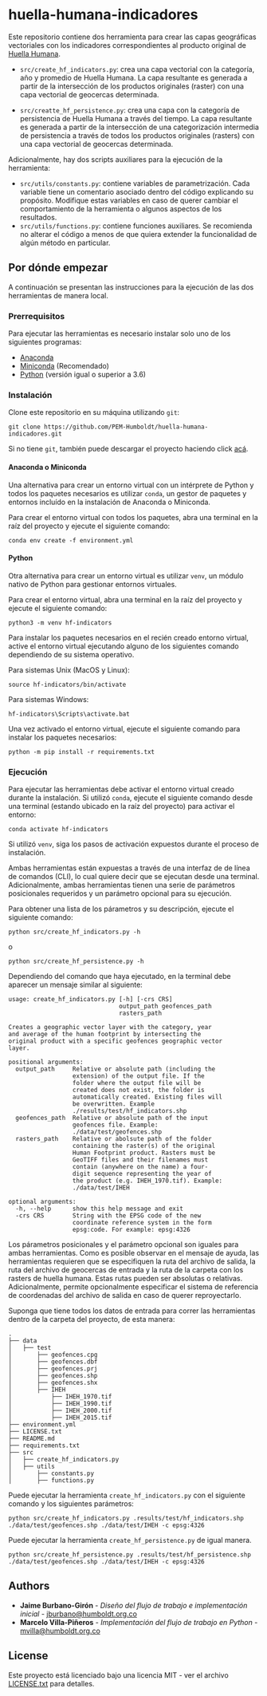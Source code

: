# huella-humana-indicadores
Este repositorio contiene dos herramienta para crear las capas geográficas vectoriales con los indicadores correspondientes al producto original de [Huella Humana](https://doi.org/10.1016/j.ecolind.2020.106630). 

* `src/create_hf_indicators.py`: crea una capa vectorial con la categoría, año y promedio de Huella Humana. La capa resultante es generada a partir de la intersección de los productos originales (raster) con una capa vectorial de geocercas determinada.

* `src/creatte_hf_persistence.py`: crea una capa con la categoría de persistencia de Huella Humana a través del tiempo. La capa resultante es generada a partir de la intersección de una categorización intermedia de persistencia a través de todos los productos originales (rasters) con una capa vectorial de geocercas determinada.

Adicionalmente, hay dos scripts auxiliares para la ejecución de la herramienta:

* `src/utils/constants.py`: contiene variables de parametrización. Cada variable tiene un comentario asociado dentro del código explicando su propósito. Modifique estas variables en caso de querer cambiar el comportamiento de la herramienta o algunos aspectos de los resultados.
* `src/utils/functions.py`: contiene funciones auxiliares. Se recomienda no alterar el código a menos de que quiera extender la funcionalidad de algún método en particular.


## Por dónde empezar
A continuación se presentan las instrucciones para la ejecución de las dos herramientas de manera local.

### Prerrequisitos
Para ejecutar las herramientas es necesario instalar solo uno de los siguientes programas:

* [Anaconda](https://www.anaconda.com/products/individual)
* [Miniconda](https://docs.conda.io/en/latest/miniconda.html) (Recomendado)
* [Python](https://www.python.org/downloads/) (versión igual o superior a 3.6)

### Instalación
Clone este repositorio en su máquina utilizando `git`:

```
git clone https://github.com/PEM-Humboldt/huella-humana-indicadores.git
```

Si no tiene `git`, también puede descargar el proyecto haciendo click [acá](https://github.com/PEM-Humboldt/huella-humana-indicadores/archive/master.zip).

#### Anaconda o Miniconda
Una alternativa para crear un entorno virtual con un intérprete de Python y todos los paquetes necesarios es utilizar `conda`, un gestor de paquetes y entornos incluído en la instalación de Anaconda o Miniconda.

Para crear el entorno virtual con todos los paquetes, abra una terminal en la raíz del proyecto y ejecute el siguiente comando:

```
conda env create -f environment.yml
```

#### Python
Otra alternativa para crear un entorno virtual es utilizar `venv`, un módulo nativo de Python para gestionar entornos virtuales.

Para crear el entorno virtual, abra una terminal en la raíz del proyecto y ejecute el siguiente comando:

```
python3 -m venv hf-indicators
```

Para instalar los paquetes necesarios en el recién creado entorno virtual, active el entorno virtual ejecutando alguno de los siguientes comando dependiendo de su sistema operativo.

Para sistemas Unix (MacOS y Linux):
```
source hf-indicators/bin/activate
```

Para sistemas Windows:
```
hf-indicators\Scripts\activate.bat
```

Una vez activado el entorno virtual, ejecute el siguiente comando para instalar los paquetes necesarios:

```
python -m pip install -r requirements.txt
```


### Ejecución
Para ejecutar las herramientas debe activar el entorno virtual creado durante la instalación. Si utilizó `conda`, ejecute el siguiente comando desde una terminal (estando ubicado en la raíz del proyecto) para activar el entorno:

```
conda activate hf-indicators
```

Si utilizó `venv`, siga los pasos de activación expuestos durante el proceso de instalación.

 Ambas herramientas están expuestas a través de una interfaz de de línea de comandos (CLI), lo cual quiere decir que se ejecutan desde una terminal. Adicionalmente, ambas herramientas tienen una serie de parámetros posicionales requeridos y un parámetro opcional para su ejecución.
 
 Para obtener una lista de los párametros y su descripción, ejecute el siguiente comando:
 
```
python src/create_hf_indicators.py -h
```

o

```
python src/create_hf_persistence.py -h
```

Dependiendo del comando que haya ejecutado, en la terminal debe aparecer un mensaje similar al siguiente:

```
usage: create_hf_indicators.py [-h] [-crs CRS]
                               output_path geofences_path
                               rasters_path

Creates a geographic vector layer with the category, year
and average of the human footprint by intersecting the
original product with a specific geofences geographic vector
layer.

positional arguments:
  output_path     Relative or absolute path (including the
                  extension) of the output file. If the
                  folder where the output file will be
                  created does not exist, the folder is
                  automatically created. Existing files will
                  be overwritten. Example
                  ./results/test/hf_indicators.shp
  geofences_path  Relative or absolute path of the input
                  geofences file. Example:
                  ./data/test/geofences.shp
  rasters_path    Relative or abolsute path of the folder
                  containing the raster(s) of the original
                  Human Footprint product. Rasters must be
                  GeoTIFF files and their filenames must
                  contain (anywhere on the name) a four-
                  digit sequence representing the year of
                  the product (e.g. IHEH_1970.tif). Example:
                  ./data/test/IHEH

optional arguments:
  -h, --help      show this help message and exit
  -crs CRS        String with the EPSG code of the new
                  coordinate reference system in the form
                  epsg:code. For example: epsg:4326
```

Los párametros posicionales y el parámetro opcional son iguales para ambas herramientas. Como es posible observar en el mensaje de ayuda, las herramientas requieren que se especifiquen la ruta del archivo de salida, la ruta del archivo de geocercas de entrada y la ruta de la carpeta con los rasters de huella humana. Estas rutas pueden ser absolutas o relativas. Adicionalmente, permite opcionalmente especificar el sistema de referencia de coordenadas del archivo de salida en caso de querer reproyectarlo.
 
 Suponga que tiene todos los datos de entrada para correr las herramientas dentro de la carpeta del proyecto, de esta manera:
 
 ```
.
├── data
│   ├── test
│       ├── geofences.cpg
│       ├── geofences.dbf
│       ├── geofences.prj
│       ├── geofences.shp
│       ├── geofences.shx
│       ├── IHEH
│           ├── IHEH_1970.tif
│           ├── IHEH_1990.tif
│           ├── IHEH_2000.tif
│           ├── IHEH_2015.tif
├── environment.yml
├── LICENSE.txt
├── README.md
├── requirements.txt
├── src
│   ├── create_hf_indicators.py
│   ├── utils
│       ├── constants.py
│       ├── functions.py
```

Puede ejecutar la herramienta `create_hf_indicators.py` con el siguiente comando y los siguientes parámetros:

```
python src/create_hf_indicators.py .results/test/hf_indicators.shp ./data/test/geofences.shp ./data/test/IHEH -c epsg:4326
```

Puede ejecutar la herramienta `create_hf_persistence.py` de igual manera.

```
python src/create_hf_persistence.py .results/test/hf_persistence.shp ./data/test/geofences.shp ./data/test/IHEH -c epsg:4326
```


## Authors
* **Jaime Burbano-Girón** - *Diseño del flujo de trabajo e implementación inicial* - jburbano@humboldt.org.co
* **Marcelo Villa-Piñeros** - *Implementación del flujo de trabajo en Python* - mvilla@humboldt.org.co


## License
Este proyecto está licenciado bajo una licencia MIT - ver el archivo [LICENSE.txt](LICENSE.txt) para detalles.

